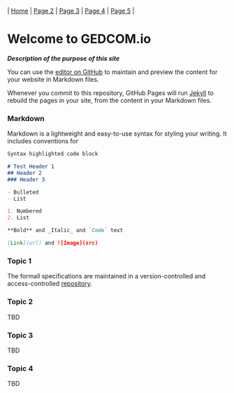 | [Home](index) |  [Page 2](page2) | [Page 3](page3) | [Page 4](page4) | [Page 5](page5) |

# Welcome to GEDCOM.io
 
_**Description of the purpose of this site**_

You can use the [editor on GitHub](https://github.com/clarkegj/GEDCOMio/edit/gh-pages/index.md) to maintain and preview the content for your website in Markdown files.

Whenever you commit to this repository, GitHub Pages will run [Jekyll](https://jekyllrb.com/) to rebuild the pages in your site, from the content in your Markdown files.

### Markdown

Markdown is a lightweight and easy-to-use syntax for styling your writing. It includes conventions for

```markdown
Syntax highlighted code block

# Test Header 1
## Header 2
### Header 3

- Bulleted
- List

1. Numbered
2. List

**Bold** and _Italic_ and `Code` text

[Link](url) and ![Image](src)
```



### Topic 1

The formall specifications are maintained in a version-controlled and access-controlled [repository](https://github.com/FamilySearch/GEDCOM). 

### Topic 2

TBD

### Topic 3

TBD

### Topic 4

TBD
